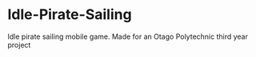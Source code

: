 # Idle-Pirate-Sailing
Idle pirate sailing mobile game. Made for an Otago Polytechnic third year project 
